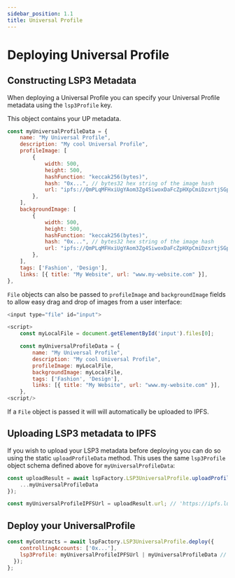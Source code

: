 ```yaml
---
sidebar_position: 1.1
title: Universal Profile
---
```


# Deploying Universal Profile

## Constructing LSP3 Metadata

When deploying a Universal Profile you can specify your Universal Profile metadata using the `lsp3Profile` key.


This object contains your UP metadata. 

```javascript
const myUniversalProfileData = {
    name: "My Universal Profile",
    description: "My cool Universal Profile",
    profileImage: [
        {
            width: 500,
            height: 500,
            hashFunction: "keccak256(bytes)",
            hash: "0x...", // bytes32 hex string of the image hash
            url: "ipfs://QmPLqMFHxiUgYAom3Zg4SiwoxDaFcZpHXpCmiDzxrtjSGp",
        },
    ],
    backgroundImage: [
        {
            width: 500,
            height: 500,
            hashFunction: "keccak256(bytes)",
            hash: "0x...", // bytes32 hex string of the image hash
            url: "ipfs://QmPLqMFHxiUgYAom3Zg4SiwoxDaFcZpHXpCmiDzxrtjSGp",
        },
    ],
    tags: ['Fashion', 'Design'],
    links: [{ title: "My Website", url: "www.my-website.com" }],
},
```

`File` objects can also be passed to `profileImage` and `backgroundImage` fields to allow easy drag and drop of images from a user interface:

```javascript
<input type="file" id="input">

<script>
    const myLocalFile = document.getElementById('input').files[0];

    const myUniversalProfileData = {
        name: "My Universal Profile",
        description: "My cool Universal Profile",
        profileImage: myLocalFile,
        backgroundImage: myLocalFile,
        tags: ['Fashion', 'Design'],
        links: [{ title: "My Website", url: "www.my-website.com" }],
    },
<script/>
```

If a `File` object is passed it will will automatically be uploaded to IPFS.

## Uploading LSP3 metadata to IPFS


If you wish to upload your LSP3 metadata before deploying you can do so using the static `uploadProfileData` method. This uses the same `lsp3Profile` object schema defined above for `myUniversalProfileData`:

```javascript
const uploadResult = await lspFactory.LSP3UniversalProfile.uploadProfileData({
    ...myUniversalProfileData
});

const myUniversalProfileIPFSUrl = uploadResult.url; // 'https://ipfs.lukso.network/ipfs/QmPzUfdKhY6vfcTNDnitwKnnpm5GqjYSmw9todNVmi4bqy'
```

## Deploy your UniversalProfile

```javascript
const myContracts = await lspFactory.LSP3UniversalProfile.deploy({
    controllingAccounts: ['0x...'],
    lsp3Profile: myUniversalProfileIPFSUrl | myUniversalProfileData // LSP3 Metadata object or IPFS URL
  });
};
```
